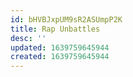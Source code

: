 ```yaml
---
id: bHVBJxpUM9sR2ASUmpP2K
title: Rap Unbattles
desc: ''
updated: 1639759645944
created: 1639759645944
---
```



